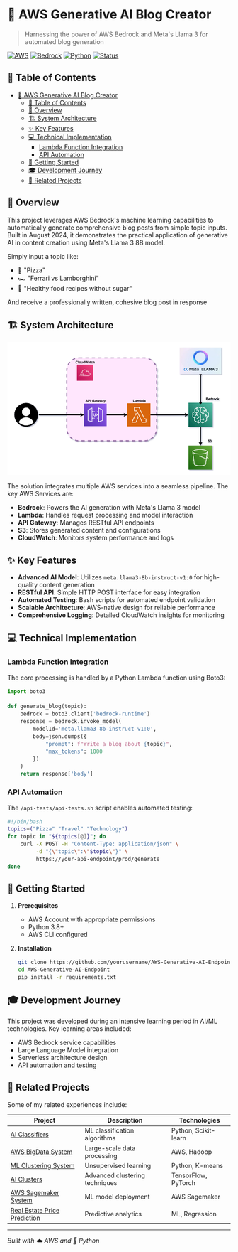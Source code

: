# 🤖 AWS Generative AI Blog Creator

> Harnessing the power of AWS Bedrock and Meta's Llama 3 for automated blog generation

[![AWS](https://img.shields.io/badge/AWS-Powered-orange)](https://aws.amazon.com/)
[![Bedrock](https://img.shields.io/badge/Bedrock-AI-blue)](https://aws.amazon.com/bedrock/)
[![Python](https://img.shields.io/badge/Python-3.8+-green)](https://www.python.org/)
[![Status](https://img.shields.io/badge/Status-Completed-success)](https://github.com/yourusername/AWS-Generative-AI-Endpoint)

## 📑 Table of Contents
- [🤖 AWS Generative AI Blog Creator](#-aws-generative-ai-blog-creator)
  - [📑 Table of Contents](#-table-of-contents)
  - [🎯 Overview](#-overview)
  - [🏗 System Architecture](#-system-architecture)
  - [✨ Key Features](#-key-features)
  - [💻 Technical Implementation](#-technical-implementation)
    - [Lambda Function Integration](#lambda-function-integration)
    - [API Automation](#api-automation)
  - [🚀 Getting Started](#-getting-started)
  - [🎓 Development Journey](#-development-journey)
  - [🔗 Related Projects](#-related-projects)

## 🎯 Overview

This project leverages AWS Bedrock's machine learning capabilities to automatically generate comprehensive blog posts from simple topic inputs. Built in August 2024, it demonstrates the practical application of generative AI in content creation using Meta's Llama 3 8B model.

Simply input a topic like:
- 🍕 "Pizza"
- 🏎 "Ferrari vs Lamborghini"
- 🥗 "Healthy food recipes without sugar"

And receive a professionally written, cohesive blog post in response

## 🏗 System Architecture

![system-architecture](system-architecture.PNG)

The solution integrates multiple AWS services into a seamless pipeline. The key AWS Services are:
- **Bedrock**: Powers the AI generation with Meta's Llama 3 model
- **Lambda**: Handles request processing and model interaction
- **API Gateway**: Manages RESTful API endpoints
- **S3**: Stores generated content and configurations
- **CloudWatch**: Monitors system performance and logs


## ✨ Key Features

- **Advanced AI Model**: Utilizes `meta.llama3-8b-instruct-v1:0` for high-quality content generation
- **RESTful API**: Simple HTTP POST interface for easy integration
- **Automated Testing**: Bash scripts for automated endpoint validation
- **Scalable Architecture**: AWS-native design for reliable performance
- **Comprehensive Logging**: Detailed CloudWatch insights for monitoring

## 💻 Technical Implementation

### Lambda Function Integration

The core processing is handled by a Python Lambda function using Boto3:

```python
import boto3

def generate_blog(topic):
    bedrock = boto3.client('bedrock-runtime')
    response = bedrock.invoke_model(
        modelId='meta.llama3-8b-instruct-v1:0',
        body=json.dumps({
            "prompt": f"Write a blog about {topic}",
            "max_tokens": 1000
        })
    )
    return response['body']
```

### API Automation

The `/api-tests/api-tests.sh` script enables automated testing:

```bash
#!/bin/bash
topics=("Pizza" "Travel" "Technology")
for topic in "${topics[@]}"; do
    curl -X POST -H "Content-Type: application/json" \
         -d "{\"topic\":\"$topic\"}" \
         https://your-api-endpoint/prod/generate
done
```

## 🚀 Getting Started

1. **Prerequisites**
   - AWS Account with appropriate permissions
   - Python 3.8+
   - AWS CLI configured

2. **Installation**
   ```bash
   git clone https://github.com/yourusername/AWS-Generative-AI-Endpoint
   cd AWS-Generative-AI-Endpoint
   pip install -r requirements.txt
   ```

## 🎓 Development Journey

This project was developed during an intensive learning period in AI/ML technologies. Key learning areas included:

- AWS Bedrock service capabilities
- Large Language Model integration
- Serverless architecture design
- API automation and testing

## 🔗 Related Projects

Some of my related experiences include:

| Project | Description | Technologies |
|---------|-------------|--------------|
| [AI Classifiers](https://github.com/mrjex/Artificial-Intelligence-Classifiers) | ML classification algorithms | Python, Scikit-learn |
| [AWS BigData System](https://github.com/mrjex/AWS-BigData-System) | Large-scale data processing | AWS, Hadoop |
| [ML Clustering System](https://github.com/mrjex/Machine-Learning-Clustering-System) | Unsupervised learning | Python, K-means |
| [AI Clusters](https://github.com/mrjex/Artificial-Intelligence-Clusters) | Advanced clustering techniques | TensorFlow, PyTorch |
| [AWS Sagemaker System](https://github.com/mrjex/AWS-Sagemaker-System) | ML model deployment | AWS Sagemaker |
| [Real Estate Price Prediction](https://github.com/mrjex/Real-Estate-Price-Prediction) | Predictive analytics | ML, Regression |

---

*Built with ☁️ AWS and 🐍 Python*
